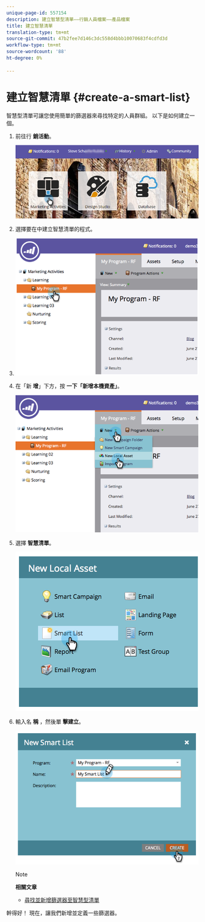 ```yaml
---
unique-page-id: 557154
description: 建立智慧型清單——行銷人員檔案——產品檔案
title: 建立智慧清單
translation-type: tm+mt
source-git-commit: 47b2fee7d146c3dc558d4bbb10070683f4cdfd3d
workflow-type: tm+mt
source-wordcount: '88'
ht-degree: 0%

---
```



# 建立智慧清單 {#create-a-smart-list}

智慧型清單可讓您使用簡單的篩選器來尋找特定的人員群組。 以下是如何建立一個。

1. 前往行 **銷活動**。

   ![](assets/login-marketing-activities.png)

1. 選擇要在中建立智慧清單的程式。
1. ![這是個測試](assets/image2014-8-11-10-3a17-3a8.png)

1. 在「新 **增**」下方，按 **一下「新增本機資產」**。

   ![](assets/image2014-9-9-16-3a26-3a28.png)

1. 選擇 **智慧清單**。

   ![](assets/image2014-9-9-16-3a27-3a18.png)

1. 輸入名 **稱** ，然後單 **擊建立**。

   ![](assets/image2014-9-9-16-3a27-3a39.png)

   >[!NOTE]
   >
   >**相關文章**
   >
   >    
   >    
   >    * [尋找並新增篩選器至智慧型清單](find-and-add-filters-to-a-smart-list.md)


幹得好！ 現在，讓我們新增並定義一些篩選器。